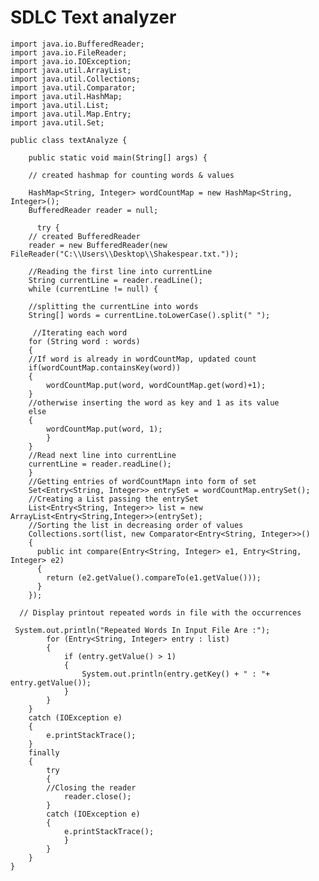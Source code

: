 # SDLC Text analyzer

    import java.io.BufferedReader;
    import java.io.FileReader;
    import java.io.IOException;
    import java.util.ArrayList;
    import java.util.Collections;
    import java.util.Comparator;
    import java.util.HashMap;
    import java.util.List;
    import java.util.Map.Entry;
    import java.util.Set;

    public class textAnalyze {

        public static void main(String[] args) {
        
        // created hashmap for counting words & values
        
        HashMap<String, Integer> wordCountMap = new HashMap<String, Integer>();
        BufferedReader reader = null;
        
          try {
        // created BufferedReader
        reader = new BufferedReader(new FileReader("C:\\Users\\Desktop\\Shakespear.txt."));
        
        //Reading the first line into currentLine
        String currentLine = reader.readLine();
        while (currentLine != null) {
        
        //splitting the currentLine into words 
        String[] words = currentLine.toLowerCase().split(" ");
        
         //Iterating each word
        for (String word : words)
        {
        //If word is already in wordCountMap, updated count
        if(wordCountMap.containsKey(word)) 
        {
            wordCountMap.put(word, wordCountMap.get(word)+1);
        } 
        //otherwise inserting the word as key and 1 as its value
        else 
        {
            wordCountMap.put(word, 1);
            }
        }
        //Read next line into currentLine
        currentLine = reader.readLine();
        }
        //Getting entries of wordCountMapn into form of set
        Set<Entry<String, Integer>> entrySet = wordCountMap.entrySet();
        //Creating a List passing the entrySet
        List<Entry<String, Integer>> list = new ArrayList<Entry<String,Integer>>(entrySet);
        //Sorting the list in decreasing order of values
        Collections.sort(list, new Comparator<Entry<String, Integer>>() 
        {
          public int compare(Entry<String, Integer> e1, Entry<String, Integer> e2) 
          {
            return (e2.getValue().compareTo(e1.getValue()));
          }
        });
      
      // Display printout repeated words in file with the occurrences
      
     System.out.println("Repeated Words In Input File Are :");
            for (Entry<String, Integer> entry : list) 
            {
            	if (entry.getValue() > 1)
                {
            		System.out.println(entry.getKey() + " : "+ entry.getValue());
                }
            }
        } 
        catch (IOException e) 
        {
            e.printStackTrace();
        }
        finally
        {
            try
            {
            //Closing the reader
                reader.close();           
            }
            catch (IOException e) 
            {
                e.printStackTrace();
                }
            }
        }
    }
